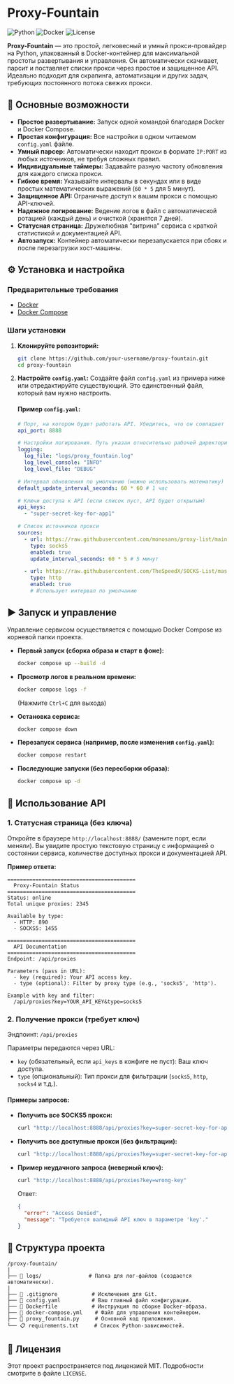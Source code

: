 # Proxy-Fountain

![Python](https://img.shields.io/badge/python-3.8+-blue.svg)
![Docker](https://img.shields.io/badge/docker-ready-blue.svg?logo=docker)
![License](https://img.shields.io/badge/license-MIT-green.svg)

**Proxy-Fountain** — это простой, легковесный и умный прокси-провайдер на Python, упакованный в Docker-контейнер для максимальной простоты развертывания и управления. Он автоматически скачивает, парсит и поставляет списки прокси через простое и защищенное API. Идеально подходит для скрапинга, автоматизации и других задач, требующих постоянного потока свежих прокси.

## 🚀 Основные возможности

-   **Простое развертывание:** Запуск одной командой благодаря Docker и Docker Compose.
-   **Простая конфигурация:** Все настройки в одном читаемом `config.yaml` файле.
-   **Умный парсер:** Автоматически находит прокси в формате `IP:PORT` из любых источников, не требуя сложных правил.
-   **Индивидуальные таймеры:** Задавайте разную частоту обновления для каждого списка прокси.
-   **Гибкое время:** Указывайте интервалы в секундах или в виде простых математических выражений (`60 * 5` для 5 минут).
-   **Защищенное API:** Ограничьте доступ к вашим прокси с помощью API-ключей.
-   **Надежное логирование:** Ведение логов в файл с автоматической ротацией (каждый день) и очисткой (хранятся 7 дней).
-   **Статусная страница:** Дружелюбная "витрина" сервиса с краткой статистикой и документацией API.
-   **Автозапуск:** Контейнер автоматически перезапускается при сбоях и после перезагрузки хост-машины.

## ⚙️ Установка и настройка

### Предварительные требования

-   [Docker](https://docs.docker.com/get-docker/)
-   [Docker Compose](https://docs.docker.com/compose/install/)

### Шаги установки

1.  **Клонируйте репозиторий:**
    ```sh
    git clone https://github.com/your-username/proxy-fountain.git
    cd proxy-fountain
    ```

2.  **Настройте `config.yaml`:**
    Создайте файл `config.yaml` из примера ниже или отредактируйте существующий. Это единственный файл, который вам нужно настроить.

    #### Пример `config.yaml`:
    ```yaml
    # Порт, на котором будет работать API. Убедитесь, что он совпадает с портом в docker-compose.yml
    api_port: 8888

    # Настройки логирования. Путь указан относительно рабочей директории в контейнере.
    logging:
      log_file: "logs/proxy_fountain.log"
      log_level_console: "INFO"
      log_level_file: "DEBUG"

    # Интервал обновления по умолчанию (можно использовать математику)
    default_update_interval_seconds: 60 * 60 # 1 час

    # Ключи доступа к API (если список пуст, API будет открытым)
    api_keys:
      - "super-secret-key-for-app1"

    # Список источников прокси
    sources:
      - url: https://raw.githubusercontent.com/monosans/proxy-list/main/proxies/socks5.txt
        type: socks5
        enabled: true
        update_interval_seconds: 60 * 5 # 5 минут

      - url: https://raw.githubusercontent.com/TheSpeedX/SOCKS-List/master/http.txt
        type: http
        enabled: true
        # Использует интервал по умолчанию
    ```

## ▶️ Запуск и управление

Управление сервисом осуществляется с помощью Docker Compose из корневой папки проекта.

-   **Первый запуск (сборка образа и старт в фоне):**
    ```sh
    docker compose up --build -d
    ```

-   **Просмотр логов в реальном времени:**
    ```sh
    docker compose logs -f
    ```
    (Нажмите `Ctrl+C` для выхода)

-   **Остановка сервиса:**
    ```sh
    docker compose down
    ```

-   **Перезапуск сервиса (например, после изменения `config.yaml`):**
    ```sh
    docker compose restart
    ```

-   **Последующие запуски (без пересборки образа):**
    ```sh
    docker compose up -d
    ```

## 📡 Использование API

### 1. Статусная страница (без ключа)

Откройте в браузере `http://localhost:8888/` (замените порт, если меняли). Вы увидите простую текстовую страницу с информацией о состоянии сервиса, количестве доступных прокси и документацией API.

**Пример ответа:**
```
=========================================
  Proxy-Fountain Status
=========================================
Status: online
Total unique proxies: 2345

Available by type:
  - HTTP: 890
  - SOCKS5: 1455

=========================================
  API Documentation
=========================================
Endpoint: /api/proxies

Parameters (pass in URL):
  - key (required): Your API access key.
  - type (optional): Filter by proxy type (e.g., 'socks5', 'http').

Example with key and filter:
  /api/proxies?key=YOUR_API_KEY&type=socks5
```

### 2. Получение прокси (требует ключ)

Эндпоинт: `/api/proxies`

Параметры передаются через URL:
-   `key` (обязательный, если `api_keys` в конфиге не пуст): Ваш ключ доступа.
-   `type` (опциональный): Тип прокси для фильтрации (`socks5`, `http`, `socks4` и т.д.).

#### Примеры запросов:

-   **Получить все SOCKS5 прокси:**
    ```sh
    curl "http://localhost:8888/api/proxies?key=super-secret-key-for-app1&type=socks5"
    ```

-   **Получить все доступные прокси (без фильтрации):**
    ```sh
    curl "http://localhost:8888/api/proxies?key=super-secret-key-for-app1"
    ```

-   **Пример неудачного запроса (неверный ключ):**
    ```sh
    curl "http://localhost:8888/api/proxies?key=wrong-key"
    ```
    Ответ:
    ```json
    {
      "error": "Access Denied",
      "message": "Требуется валидный API ключ в параметре 'key'."
    }
    ```

## 📂 Структура проекта

```
/proxy-fountain/
|
├── 📂 logs/               # Папка для лог-файлов (создается автоматически).
|
├── 📄 .gitignore           # Исключения для Git.
├── 📄 config.yaml          # Ваш главный файл конфигурации.
├── 🐳 Dockerfile           # Инструкция по сборке Docker-образа.
├── 🐳 docker-compose.yml    # Файл для управления контейнером.
├── 🐍 proxy_fountain.py     # Основной код приложения.
└── 📋 requirements.txt     # Список Python-зависимостей.
```

## 📜 Лицензия

Этот проект распространяется под лицензией MIT. Подробности смотрите в файле `LICENSE`.